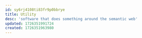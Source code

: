 ```yaml
---
id: sy6rj4108ti83fr9p0bbrye
title: Utility
desc: 'software that does something around the semantic web'
updated: 1726351991724
created: 1726351963980
---
```

